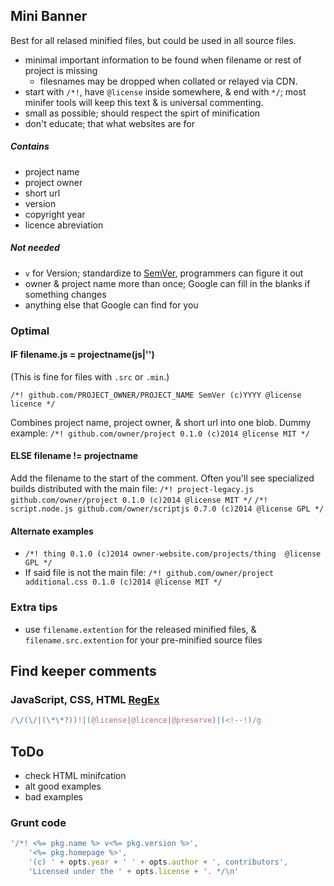 ## Mini Banner
Best for all relased minified files, but could be used in all source files.

* minimal important information to be found when filename or rest of project is missing 
	* filesnames may be dropped when collated or relayed via CDN.
* start with `/*!`, have `@license` inside somewhere, & end with `*/`; most minifer tools will keep this text & is universal commenting.
* small as possible; should respect the spirt of minification
* don't educate; that what websites are for

##### Contains
* project name
* project owner
* short url
* version
* copyright year
* licence abreviation
 
##### Not needed
* `v` for Version; standardize to [SemVer](http://semver.org/), programmers can figure it out
* owner & project name more than once; Google can fill in the blanks if something changes
* anything else that Google can find for you

### Optimal

#### IF filename.js = projectname(js|'')
(This is fine for files with `.src` or `.min`.)

`/*! github.com/PROJECT_OWNER/PROJECT_NAME SemVer (c)YYYY @license licence */`

Combines project name, project owner, & short url into one blob.
Dummy example: `/*! github.com/owner/project 0.1.0 (c)2014 @license MIT */`

#### ELSE filename != projectname

Add the filename to the start of the comment.  Often you'll see specialized builds distributed with the main file:
`/*! project-legacy.js github.com/owner/project 0.1.0 (c)2014 @license MIT */`
`/*! script.node.js github.com/owner/scriptjs 0.7.0 (c)2014 @license GPL */`

#### Alternate examples

* `/*! thing 0.1.0 (c)2014 owner-website.com/projects/thing  @license GPL */`
* If said file is not the main file: `/*! github.com/owner/project additional.css 0.1.0 (c)2014 @license MIT */`

### Extra tips
* use `filename.extention` for the released minified files, & `filename.src.extention` for your pre-minified source files


## Find keeper comments

### JavaScript, CSS, HTML [RegEx](http://regexr.com/38mk0)
```javascript
/\/(\/|(\*\*?))!|(@license|@licence|@preserve)|(<!--!)/g
```

## ToDo
* check HTML minifcation
* alt good examples
* bad examples

### Grunt code
```JavaScript
'/*! <%= pkg.name %> v<%= pkg.version %>',
    '<%= pkg.homepage %>',
    '(c) ' + opts.year + ' ' + opts.author + ', contributors',
    'Licensed under the ' + opts.license + '. */\n'
```
